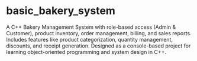 # basic_bakery_system
A C++ Bakery Management System with role-based access (Admin &amp; Customer), product inventory, order management, billing, and sales reports.  Includes features like product categorization, quantity management, discounts, and receipt generation.  Designed as a console-based project for learning object-oriented programming and system design in C++.
